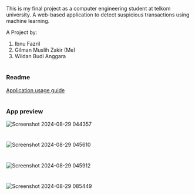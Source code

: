 This is my final project as a computer engineering student at telkom university. A web-based application to detect suspicious transactions using machine learning.

A Project by:
1. Ibnu Fazril
2. Gilman Muslih Zakir (Me)
3. Wildan Budi Anggara
#
### Readme
[Application usage guide]

[Application usage guide]: fdwebapp/static/guide/Panduan.txt
#
### App preview
![Screenshot 2024-08-29 044357](https://github.com/user-attachments/assets/ebc78a4f-f784-4a99-b3f2-61080b71b52a)
#
![Screenshot 2024-08-29 045610](https://github.com/user-attachments/assets/6ecb2e46-bb5c-4fda-87ce-f2d4979db39b)
#
![Screenshot 2024-08-29 045912](https://github.com/user-attachments/assets/4c3a596d-2d4e-4316-8367-84caeeddb8e3)
#
![Screenshot 2024-08-29 085449](https://github.com/user-attachments/assets/1525c8d1-d671-4a39-bb72-179f6bef5efc)
